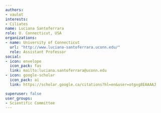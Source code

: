 ```yaml
---
authors:
- vaulot
interests:
- Ciliates
name: Luciana Santoferrara
role: U. Connecticut, USA
organizations:
- name: University of Connecticut
  url: "http://www.luciana-santoferrara.uconn.edu/"
  role: Assistant Professor
social:
- icon: envelope
  icon_pack: fas
  link: mailto:luciana.santoferrara@uconn.edu
- icon: google-scholar
  icon_pack: ai
  link: https://scholar.google.ca/citations?hl=en&user=otgxg8EAAAAJ

superuser: false
user_groups:
- Scientific Committee
---
```


